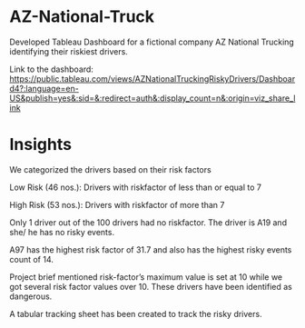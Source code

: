# AZ-National-Truck
Developed Tableau Dashboard for a fictional company AZ National Trucking identifying their riskiest drivers. 

Link to the dashboard: https://public.tableau.com/views/AZNationalTruckingRiskyDrivers/Dashboard4?:language=en-US&publish=yes&:sid=&:redirect=auth&:display_count=n&:origin=viz_share_link

# Insights

We categorized the drivers based on their risk factors​

Low Risk (46 nos.): Drivers with riskfactor of less than or equal to 7​

High Risk (53 nos.): Drivers with riskfactor of more than 7​

Only 1 driver out of the 100 drivers had no riskfactor. The driver is A19 and she/ he has no risky events.​

A97 has the highest risk factor of 31.7 and also has the highest risky events count of 14​.

Project brief mentioned risk-factor’s maximum value is set at 10 while we got several risk factor values over 10. These drivers have been identified as dangerous. 

A tabular tracking sheet has been created to track the risky drivers.
